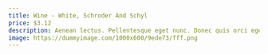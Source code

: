 ```yaml
---
title: Wine - White, Schroder And Schyl
price: $3.12
description: Aenean lectus. Pellentesque eget nunc. Donec quis orci eget orci vehicula condimentum.
image: https://dummyimage.com/1000x600/9ede73/fff.png
---
```

